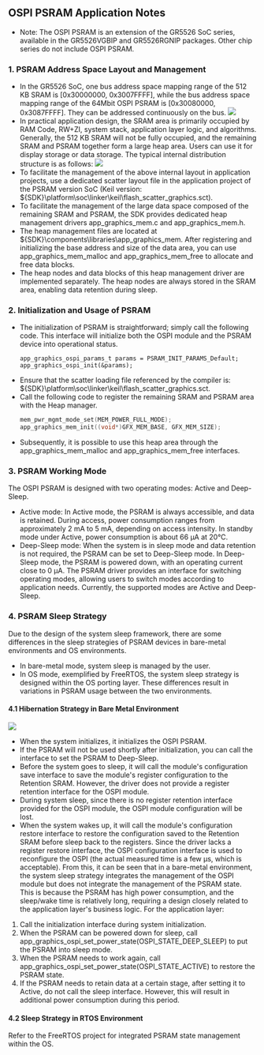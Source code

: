 ## OSPI PSRAM Application Notes
- Note: The OSPI PSRAM is an extension of the GR5526 SoC series, available in the GR5526VGBIP and GR5526RGNIP packages. Other chip series do not include OSPI PSRAM.



### 1. PSRAM Address Space Layout and Management

- In the GR5526 SoC, one bus address space mapping range of the 512 KB SRAM is [0x30000000, 0x3007FFFF], while the bus address space mapping range of the 64Mbit OSPI PSRAM is [0x30080000, 0x3087FFFF]. They can be addressed continuously on the bus.
![](../../../_images/gpu/psram_1.png)
- In practical application design, the SRAM area is primarily occupied by RAM Code, RW+ZI, system stack, application layer logic, and algorithms. Generally, the 512 KB SRAM will not be fully occupied, and the remaining SRAM and PSRAM together form a large heap area. Users can use it for display storage or data storage. The typical internal distribution structure is as follows:
![](../../../_images/gpu/psram_2.png)
- To facilitate the management of the above internal layout in application projects, use a dedicated scatter layout file in the application project of the PSRAM version SoC (Keil version: ${SDK}\platform\soc\linker\keil\flash_scatter_graphics.sct).
- To facilitate the management of the large data space composed of the remaining SRAM and PSRAM, the SDK provides dedicated heap management drivers app_graphics_mem.c and app_graphics_mem.h.
- The heap management files are located at ${SDK}\components\libraries\app_graphics_mem. After registering and initializing the base address and size of the data area, you can use app_graphics_mem_malloc and app_graphics_mem_free to allocate and free data blocks.
- The heap nodes and data blocks of this heap management driver are implemented separately. The heap nodes are always stored in the SRAM area, enabling data retention during sleep.



### 2. Initialization and Usage of PSRAM

- The initialization of PSRAM is straightforward; simply call the following code. This interface will initialize both the OSPI module and the PSRAM device into operational status.
    ```
    app_graphics_ospi_params_t params = PSRAM_INIT_PARAMS_Default;
    app_graphics_ospi_init(&params);  
    ```
- Ensure that the scatter loading file referenced by the compiler is: ${SDK}\\platform\\soc\\linker\\keil\\flash_scatter_graphics.sct.
- Call the following code to register the remaining SRAM and PSRAM area with the Heap manager.
    ```c
    mem_pwr_mgmt_mode_set(MEM_POWER_FULL_MODE);
    app_graphics_mem_init((void*)GFX_MEM_BASE, GFX_MEM_SIZE);  
    ```
- Subsequently, it is possible to use this heap area through the app_graphics_mem_malloc and app_graphics_mem_free interfaces.



### 3. PSRAM Working Mode

The OSPI PSRAM is designed with two operating modes: Active and Deep-Sleep.
-   Active mode: In Active mode, the PSRAM is always accessible, and data is retained. During access, power consumption ranges from approximately 2 mA to 5 mA, depending on access intensity. In standby mode under Active, power consumption is about 66 μA at 20℃.
-   Deep-Sleep mode: When the system is in sleep mode and data retention is not required, the PSRAM can be set to Deep-Sleep mode. In Deep-Sleep mode, the PSRAM is powered down, with an operating current close to 0 μA.
The PSRAM driver provides an interface for switching operating modes, allowing users to switch modes according to application needs. Currently, the supported modes are Active and Deep-Sleep.



### 4. PSRAM Sleep Strategy

Due to the design of the system sleep framework, there are some differences in the sleep strategies of PSRAM devices in bare-metal environments and OS environments.
- In bare-metal mode, system sleep is managed by the user.
- In OS mode, exemplified by FreeRTOS, the system sleep strategy is designed within the OS porting layer.
These differences result in variations in PSRAM usage between the two environments.

#### 4.1 Hibernation Strategy in Bare Metal Environment
![](../../../_images/gpu/psram_3.png)
-   When the system initializes, it initializes the OSPI PSRAM.
-   If the PSRAM will not be used shortly after initialization, you can call the interface to set the PSRAM to Deep-Sleep.
-   Before the system goes to sleep, it will call the module's configuration save interface to save the module's register configuration to the Retention SRAM. However, the driver does not provide a register retention interface for the OSPI module.
-   During system sleep, since there is no register retention interface provided for the OSPI module, the OSPI module configuration will be lost.
-   When the system wakes up, it will call the module's configuration restore interface to restore the configuration saved to the Retention SRAM before sleep back to the registers. Since the driver lacks a register restore interface, the OSPI configuration interface is used to reconfigure the OSPI (the actual measured time is a few μs, which is acceptable).
    From this, it can be seen that in a bare-metal environment, the system sleep strategy integrates the management of the OSPI module but does not integrate the management of the PSRAM state. This is because the PSRAM has high power consumption, and the sleep/wake time is relatively long, requiring a design closely related to the application layer's business logic.
For the application layer:
1.  Call the initialization interface during system initialization.
2.  When the PSRAM can be powered down for sleep, call app_graphics_ospi_set_power_state(OSPI_STATE_DEEP_SLEEP) to put the PSRAM into sleep mode.
3.  When the PSRAM needs to work again, call app_graphics_ospi_set_power_state(OSPI_STATE_ACTIVE) to restore the PSRAM state.
4.  If the PSRAM needs to retain data at a certain stage, after setting it to Active, do not call the sleep interface. However, this will result in additional power consumption during this period.

#### 4.2 Sleep Strategy in RTOS Environment
Refer to the FreeRTOS project for integrated PSRAM state management within the OS.